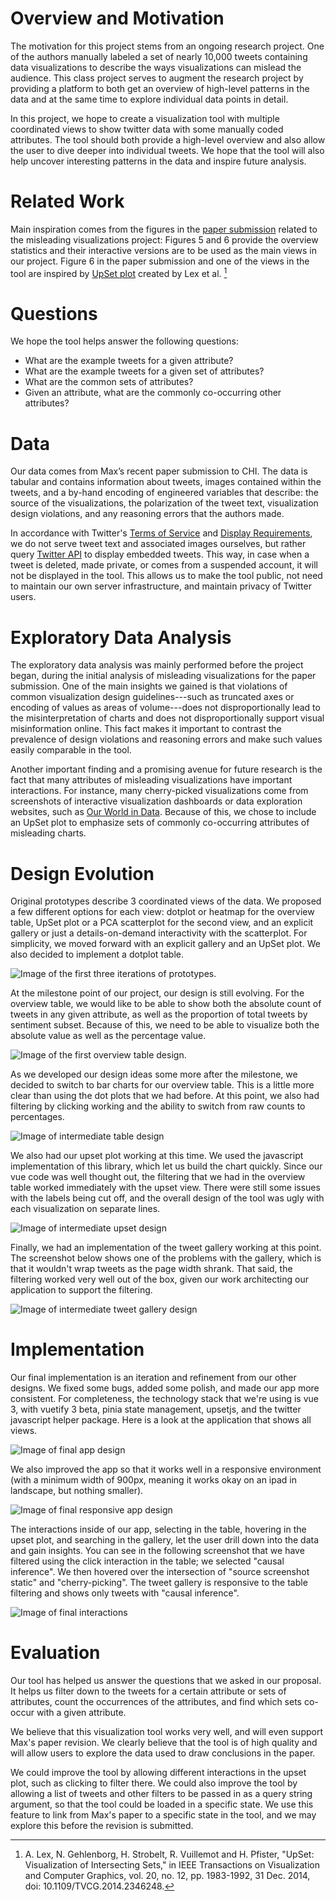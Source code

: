 # Overview and Motivation

The motivation for this project stems from an ongoing research project. One of the authors manually labeled a set of nearly 10,000 tweets containing data visualizations to describe the ways visualizations can mislead the audience. This class project serves to augment the research project by providing a platform to both get an overview of high-level patterns in the data and at the same time to explore individual data points in detail.

In this project, we hope to create a visualization tool with multiple coordinated views to show twitter data with some manually coded attributes. The tool should both provide a high-level overview and also allow the user to dive deeper into individual tweets. We hope that the tool will also help uncover interesting patterns in the data and inspire future analysis.

# Related Work

Main inspiration comes from the figures in the [paper submission](10.31219/osf.io/ky6th) related to the misleading visualizations project: Figures 5 and 6 provide the overview statistics and their interactive versions are to be used as the main views in our project. Figure 6 in the paper submission and one of the views in the tool are inspired by [UpSet plot](https://upset.app) created by Lex et al. [^1]

[^1]: A. Lex, N. Gehlenborg, H. Strobelt, R. Vuillemot and H. Pfister, "UpSet: Visualization of Intersecting Sets," in IEEE Transactions on Visualization and Computer Graphics, vol. 20, no. 12, pp. 1983-1992, 31 Dec. 2014, doi: 10.1109/TVCG.2014.2346248.

# Questions

We hope the tool helps answer the following questions:
- What are the example tweets for a given attribute?
- What are the example tweets for a given set of attributes?
- What are the common sets of attributes?
- Given an attribute, what are the commonly co-occurring other attributes?

# Data

Our data comes from Max’s recent paper submission to CHI. The data is tabular and contains information about tweets, images contained within the tweets, and a by-hand encoding of engineered variables that describe: the source of the visualizations, the polarization of the tweet text, visualization design violations, and any reasoning errors that the authors made.

In accordance with Twitter's [Terms of Service](https://developer.twitter.com/en/developer-terms/policy) and [Display Requirements](https://developer.twitter.com/en/developer-terms/display-requirements), we do not serve tweet text and associated images ourselves, but rather query [Twitter API](https://developer.twitter.com/en/docs/twitter-for-websites/oembed-api#item1) to display embedded tweets. This way, in case when a tweet is deleted, made private, or comes from a suspended account, it will not be displayed in the tool. This allows us to make the tool public, not need to maintain our own server infrastructure, and maintain privacy of Twitter users.

# Exploratory Data Analysis

The exploratory data analysis was mainly performed before the project began, during the initial analysis of misleading visualizations for the paper submission. One of the main insights we gained is that violations of common visualization design guidelines---such as truncated axes or encoding of values as areas of volume---does not disproportionally lead to the misinterpretation of charts and does not disproportionally support visual misinformation online. This fact makes it important to contrast the prevalence of design violations and reasoning errors and make such values easily comparable in the tool.

Another important finding and a promising avenue for future research is the fact that many attributes of misleading visualizations have important interactions. For instance, many cherry-picked visualizations come from screenshots of interactive visualization dashboards or data exploration websites, such as [Our World in Data](https://ourworldindata.org/). Because of this, we chose to include an UpSet plot to emphasize sets of commonly co-occurring attributes of misleading charts.

# Design Evolution

Original prototypes describe 3 coordinated views of the data. We proposed a few different options for each view: dotplot or heatmap for the overview table, UpSet plot or a PCA scatterplot for the second view, and an explicit gallery or just a details-on-demand interactivity with the scatterplot. For simplicity, we moved forward with an explicit gallery and an UpSet plot. We also decided to implement a dotplot table.

![Image of the first three iterations of prototypes.](./images/prototype_sketches.png)

At the milestone point of our project, our design is still evolving. For the overview table, we would like to be able to show both the absolute count of tweets in any given attribute, as well as the proportion of total tweets by sentiment subset. Because of this, we need to be able to visualize both the absolute value as well as the percentage value.

![Image of the first overview table design.](./images/table_dot.png)

As we developed our design ideas some more after the milestone, we decided to switch to bar charts for our overview table. This is a little more clear than using the dot plots that we had before. At this point, we also had filtering by clicking working and the ability to switch from raw counts to percentages.

![Image of intermediate table design](./images/table_with_problems.png)

We also had our upset plot working at this time. We used the javascript implementation of this library, which let us build the chart quickly. Since our vue code was well thought out, the filtering that we had in the overview table worked immediately with the upset view. There were still some issues with the labels being cut off, and the overall design of the tool was ugly with each visualization on separate lines.

![Image of intermediate upset design](./images/upset_with_problems.png)

Finally, we had an implementation of the tweet gallery working at this point. The screenshot below shows one of the problems with the gallery, which is that it wouldn't wrap tweets as the page width shrank. That said, the filtering worked very well out of the box, given our work architecting our application to support the filtering.

![Image of intermediate tweet gallery design](./images/gallery_with_problems.png)


# Implementation

Our final implementation is an iteration and refinement from our other designs. We fixed some bugs, added some polish, and made our app more consistent. For completeness, the technology stack that we're using is vue 3, with vuetify 3 beta, pinia state management, upsetjs, and the twitter javascript helper package. Here is a look at the application that shows all views.

![Image of final app design](./images/final_normal.png)

We also improved the app so that it works well in a responsive environment (with a minimum width of 900px, meaning it works okay on an ipad in landscape, but nothing smaller).

![Image of final responsive app design](./images/final_responsive.png)

The interactions inside of our app, selecting in the table, hovering in the upset plot, and searching in the gallery, let the user drill down into the data and gain insights. You can see in the following screenshot that we have filtered using the click interaction in the table; we selected "causal inference". We then hovered over the intersection of "source screenshot static" and "cherry-picking". The tweet gallery is responsive to the table filtering and shows only tweets with "causal inference".

![Image of final interactions](./images/final_interaction.png)

# Evaluation

Our tool has helped us answer the questions that we asked in our proposal. It helps us filter down to the tweets for a certain attribute or sets of attributes, count the occurrences of the attributes, and find which sets co-occur with a given attribute. 

We believe that this visualization tool works very well, and will even support Max's paper revision. We clearly believe that the tool is of high quality and will allow users to explore the data used to draw conclusions in the paper.

We could improve the tool by allowing different interactions in the upset plot, such as clicking to filter there. We could also improve the tool by allowing a list of tweets and other filters to be passed in as a query string argument, so that the tool could be loaded in a specific state. We use this feature to link from Max's paper to a specific state in the tool, and we may explore this before the revision is submitted.

